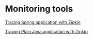 # Monitoring tools

[Tracing Spring application with Zipkin](https://github.com/gunya/monitoring/tree/master/zipkin/zipkin-spring)

[Tracing Plain Java application with Zipkin](https://github.com/gunya/monitoring/tree/master/zipkin/zipkin-plain-java)